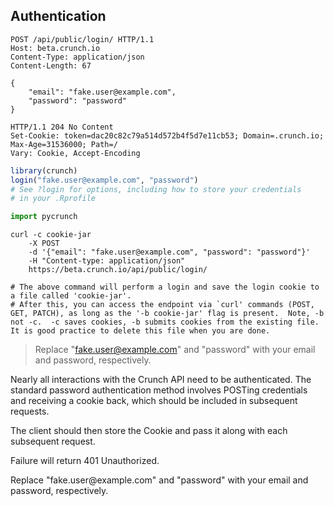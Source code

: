 ## Authentication

```http
POST /api/public/login/ HTTP/1.1
Host: beta.crunch.io
Content-Type: application/json
Content-Length: 67

{
    "email": "fake.user@example.com",
    "password": "password"
}
```

```http
HTTP/1.1 204 No Content
Set-Cookie: token=dac20c82c79a514d572b4f5d7e11cb53; Domain=.crunch.io; Max-Age=31536000; Path=/
Vary: Cookie, Accept-Encoding

```

```r
library(crunch)
login("fake.user@example.com", "password")
# See ?login for options, including how to store your credentials 
# in your .Rprofile
```

```python
import pycrunch
```

```shell
curl -c cookie-jar 
    -X POST 
    -d '{"email": "fake.user@example.com", "password": "password"}' 
    -H "Content-type: application/json"
    https://beta.crunch.io/api/public/login/

# The above command will perform a login and save the login cookie to a file called 'cookie-jar'.
# After this, you can access the endpoint via `curl' commands (POST, GET, PATCH), as long as the '-b cookie-jar' flag is present.  Note, -b not -c.  -c saves cookies, -b submits cookies from the existing file. It is good practice to delete this file when you are done.
```

> Replace "fake.user@example.com" and "password" with your email and password, respectively.

Nearly all interactions with the Crunch API need to be authenticated. The standard password authentication method involves POSTing credentials and receiving a cookie back, which should be included in subsequent requests.



The client should then store the Cookie and pass it along with each subsequent request.

Failure will return 401 Unauthorized.

<aside class="notice">
Replace "fake.user@example.com" and "password" with your email and password, respectively.
</aside>
